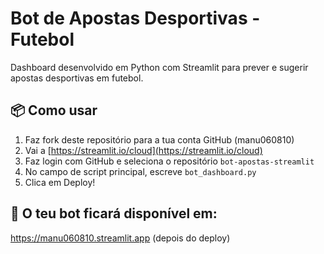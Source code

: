 
# Bot de Apostas Desportivas - Futebol

Dashboard desenvolvido em Python com Streamlit para prever e sugerir apostas desportivas em futebol.

## 📦 Como usar

1. Faz fork deste repositório para a tua conta GitHub (manu060810)
2. Vai a [https://streamlit.io/cloud](https://streamlit.io/cloud)
3. Faz login com GitHub e seleciona o repositório `bot-apostas-streamlit`
4. No campo de script principal, escreve `bot_dashboard.py`
5. Clica em Deploy!

## 🚀 O teu bot ficará disponível em:
https://manu060810.streamlit.app (depois do deploy)

